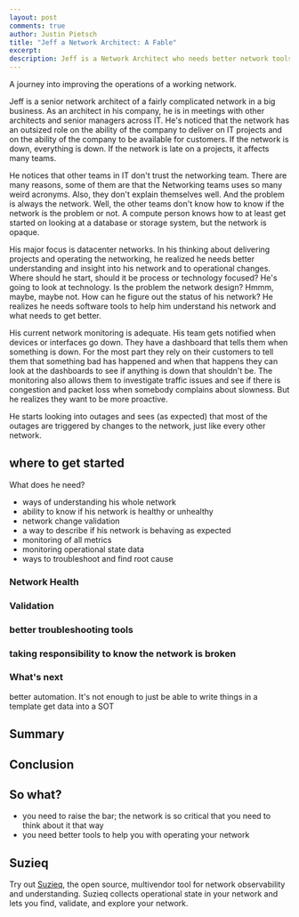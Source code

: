 ```yaml
---
layout: post
comments: true
author: Justin Pietsch
title: "Jeff a Network Architect: A Fable"
excerpt: 
description: Jeff is a Network Architect who needs better network tools
---
```

A journey into improving the operations of a working network.

Jeff is a senior network architect of a fairly complicated network in a big business. As an architect in his company, he is in meetings with other architects and senior managers across IT. He's noticed that the network has an outsized role on the ability of the company to deliver on IT projects and on the ability of the company to be available for customers. If the network is down, everything is down. If the network is late on a projects, it affects many teams.

He notices that other teams in IT don't trust the networking team. There are many reasons, some of them are that the Networking teams uses so many weird acronyms. Also, they don't explain themselves well. And the problem is always the network. Well, the other teams don't know how to know if the network is the problem or not. A compute person knows how to at least get started on looking at a database or storage system, but the network is opaque.

His major focus is datacenter networks. In his thinking about delivering projects and operating the networking, he realized he needs better understanding and insight into his network and to operational changes. Where should he start, should it be process or technology focused? He's going to look at technology. Is the problem the network design? Hmmm, maybe, maybe not. How can he figure out the status of his network? He realizes he needs software tools to help him understand his network and what needs to get better.

His current network monitoring is adequate. His team gets notified when devices or interfaces go down. They have a dashboard that tells them when something is down. For the most part they rely on their customers to tell them that something bad has happened and when that happens they can look at the dashboards to see if anything is down that shouldn't be. The monitoring also allows them to investigate traffic issues and see if there is congestion and packet loss when somebody complains about slowness. But he realizes they want to be more proactive. 

He starts looking into outages and sees (as expected) that most of the outages are triggered by changes to the network, just like every other network.

## where to get started

What does he need?
* ways of understanding his whole network
* ability to know if his network is healthy or unhealthy
* network change validation
* a way to describe if his network is behaving as expected
* monitoring of all metrics
* monitoring operational state data
* ways to troubleshoot and find root cause

### Network Health

### Validation



### better troubleshooting tools



### taking responsibility to know the network is broken



### What's next
better automation. It's not enough to just be able to write things in a template
get data into a SOT

## Summary


## Conclusion

## So what?
* you need to raise the bar; the network is so critical that you need to think about it that way
*  you need better tools to help you with operating your network


## Suzieq

Try out [Suzieq](https://www.stardustsystems.net/suzieq/), the open source, multivendor tool for network observability and understanding. Suzieq collects operational state in your network and lets you find, validate, and explore your network. 